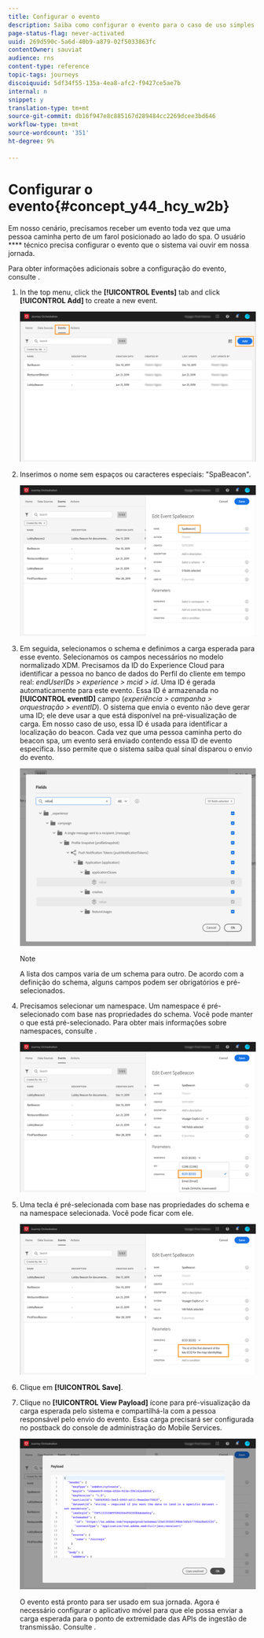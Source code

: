 ```yaml
---
title: Configurar o evento
description: Saiba como configurar o evento para o caso de uso simples da jornada
page-status-flag: never-activated
uuid: 269d590c-5a6d-40b9-a879-02f5033863fc
contentOwner: sauviat
audience: rns
content-type: reference
topic-tags: journeys
discoiquuid: 5df34f55-135a-4ea8-afc2-f9427ce5ae7b
internal: n
snippet: y
translation-type: tm+mt
source-git-commit: db16f947e8c885167d289484cc2269dcee3bd646
workflow-type: tm+mt
source-wordcount: '351'
ht-degree: 9%

---
```



# Configurar o evento{#concept_y44_hcy_w2b}

Em nosso cenário, precisamos receber um evento toda vez que uma pessoa caminha perto de um farol posicionado ao lado do spa. O usuário **** técnico precisa configurar o evento que o sistema vai ouvir em nossa jornada.

Para obter informações adicionais sobre a configuração do evento, consulte [](../event/about-events.md).

1. In the top menu, click the **[!UICONTROL Events]** tab and click **[!UICONTROL Add]** to create a new event.

   ![](../assets/journeyuc1_1.png)

1. Inserimos o nome sem espaços ou caracteres especiais: &quot;SpaBeacon&quot;.

   ![](../assets/journeyuc1_2.png)

1. Em seguida, selecionamos o schema e definimos a carga esperada para esse evento. Selecionamos os campos necessários no modelo normalizado XDM. Precisamos da ID do Experience Cloud para identificar a pessoa no banco de dados do Perfil do cliente em tempo real: _endUserIDs > experience > mcid > id_. Uma ID é gerada automaticamente para este evento. Essa ID é armazenada no **[!UICONTROL eventID]** campo (_experiência > campanha > orquestração > eventID_). O sistema que envia o evento não deve gerar uma ID; ele deve usar a que está disponível na pré-visualização de carga. Em nosso caso de uso, essa ID é usada para identificar a localização do beacon. Cada vez que uma pessoa caminha perto do beacon spa, um evento será enviado contendo essa ID de evento específica. Isso permite que o sistema saiba qual sinal disparou o envio do evento.

   ![](../assets/journeyuc1_3.png)

   >[!NOTE]
   >
   >A lista dos campos varia de um schema para outro. De acordo com a definição do schema, alguns campos podem ser obrigatórios e pré-selecionados.

1. Precisamos selecionar um namespace. Um namespace é pré-selecionado com base nas propriedades do schema. Você pode manter o que está pré-selecionado. Para obter mais informações sobre namespaces, consulte [](../event/selecting-the-namespace.md).

   ![](../assets/journeyuc1_6.png)

1. Uma tecla é pré-selecionada com base nas propriedades do schema e na namespace selecionada. Você pode ficar com ele.

   ![](../assets/journeyuc1_5.png)

1. Clique em **[!UICONTROL Save]**.

1. Clique no **[!UICONTROL View Payload]** ícone para pré-visualização da carga esperada pelo sistema e compartilhá-la com a pessoa responsável pelo envio do evento. Essa carga precisará ser configurada no postback do console de administração do Mobile Services.

   ![](../assets/journeyuc1_7.png)

   O evento está pronto para ser usado em sua jornada. Agora é necessário configurar o aplicativo móvel para que ele possa enviar a carga esperada para o ponto de extremidade das APIs de ingestão de transmissão. Consulte [](../event/additional-steps-to-send-events-to-journey-orchestration.md).